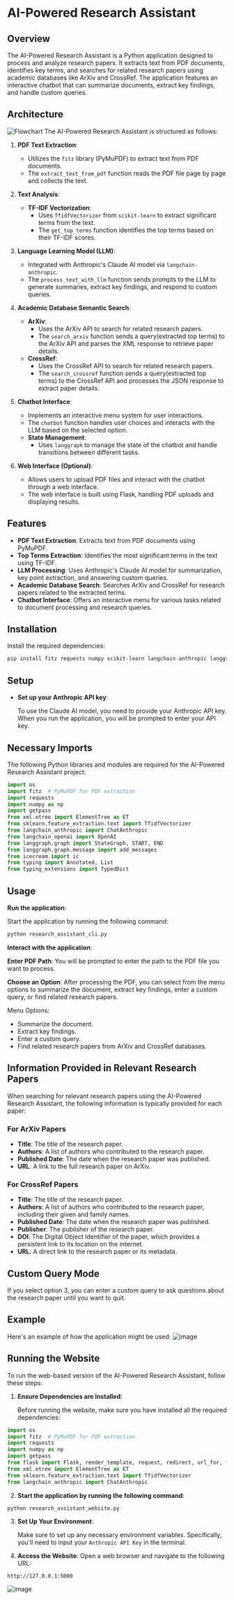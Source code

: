 # AI-Powered Research Assistant

## Overview

The AI-Powered Research Assistant is a Python application designed to process and analyze research papers. It extracts text from PDF documents, identifies key terms, and searches for related research papers using academic databases like ArXiv and CrossRef. The application features an interactive chatbot that can summarize documents, extract key findings, and handle custom queries.

## Architecture
![Flowchart](https://github.com/user-attachments/assets/85903cf3-b512-44b3-9404-16bc1a033d0f)
The AI-Powered Research Assistant is structured as follows:

1. **PDF Text Extraction**:
   - Utilizes the `fitz` library (PyMuPDF) to extract text from PDF documents.
   - The `extract_text_from_pdf` function reads the PDF file page by page and collects the text.

2. **Text Analysis**:
   - **TF-IDF Vectorization**:
     - Uses `TfidfVectorizer` from `scikit-learn` to extract significant terms from the text.
     - The `get_top_terms` function identifies the top terms based on their TF-IDF scores.

3. **Language Learning Model (LLM)**:
   - Integrated with Anthropic's Claude AI model via `langchain-anthropic`.
   - The `process_text_with_llm` function sends prompts to the LLM to generate summaries, extract key findings, and respond to custom queries.

4. **Academic Database Semantic Search**:
   - **ArXiv**:
     - Uses the ArXiv API to search for related research papers.
     - The `search_arxiv` function sends a query(extracted top terms) to the ArXiv API and parses the XML response to retrieve paper details.
   - **CrossRef**:
     - Uses the CrossRef API to search for related research papers.
     - The `search_crossref` function sends a query(extracted top terms) to the CrossRef API and processes the JSON response to extract paper details.

5. **Chatbot Interface**:
   - Implements an interactive menu system for user interactions.
   - The `chatbot` function handles user choices and interacts with the LLM based on the selected option.
   - **State Management**:
     - Uses `langgraph` to manage the state of the chatbot and handle transitions between different tasks.

6. **Web Interface (Optional)**:
   - Allows users to upload PDF files and interact with the chatbot through a web interface.
   - The web interface is built using Flask, handling PDF uploads and displaying results.

## Features


- **PDF Text Extraction**: Extracts text from PDF documents using PyMuPDF.
- **Top Terms Extraction**: Identifies the most significant terms in the text using TF-IDF.
- **LLM Processing**: Uses Anthropic's Claude AI model for summarization, key point extraction, and answering custom queries.
- **Academic Database Search**: Searches ArXiv and CrossRef for research papers related to the extracted terms.
- **Chatbot Interface**: Offers an interactive menu for various tasks related to document processing and research queries.
## Installation
Install the required dependencies:

```python 
pip install fitz requests numpy scikit-learn langchain-anthropic langgraph icecream
```

## Setup
- **Set up your Anthropic API key**:

    To use the Claude AI model, you need to provide your Anthropic API key. When you run the application, you will be prompted to enter your API key.
  
## Necessary Imports

The following Python libraries and modules are required for the AI-Powered Research Assistant project:

```python
import os
import fitz  # PyMuPDF for PDF extraction
import requests
import numpy as np
import getpass
from xml.etree import ElementTree as ET
from sklearn.feature_extraction.text import TfidfVectorizer
from langchain_anthropic import ChatAnthropic
from langchain_openai import OpenAI
from langgraph.graph import StateGraph, START, END
from langgraph.graph.message import add_messages
from icecream import ic
from typing import Annotated, List
from typing_extensions import TypedDict
```

## Usage
**Run the application**:

Start the application by running the following command:

```python
python research_assistant_cli.py
```


**Interact with the application**:

**Enter PDF Path**: You will be prompted to enter the path to the PDF file you want to process.

**Choose an Option**: 
After processing the PDF, you can select from the menu options to summarize the document, extract key findings, enter a custom query, or find related research papers.

Menu Options:
- Summarize the document.
- Extract key findings.
- Enter a custom query.
- Find related research papers from ArXiv and CrossRef databases.
  
## Information Provided in Relevant Research Papers

When searching for relevant research papers using the AI-Powered Research Assistant, the following information is typically provided for each paper:

### For ArXiv Papers

- **Title**: The title of the research paper.
- **Authors**: A list of authors who contributed to the research paper.
- **Published Date**: The date when the research paper was published.
- **URL**: A link to the full research paper on ArXiv.

### For CrossRef Papers

- **Title**: The title of the research paper.
- **Authors**: A list of authors who contributed to the research paper, including their given and family names.
- **Published Date**: The date when the research paper was published.
- **Publisher**: The publisher of the research paper.
- **DOI**: The Digital Object Identifier of the paper, which provides a persistent link to its location on the internet.
- **URL**: A direct link to the research paper or its metadata.

## Custom Query Mode

If you select option 3, you can enter a custom query to ask questions about the research paper until you want to quit.

## Example
Here's an example of how the application might be used:
![image](https://github.com/user-attachments/assets/f4588785-5ef4-4651-bcf2-101fbba9f747)

## Running the Website

To run the web-based version of the AI-Powered Research Assistant, follow these steps:

1. **Ensure Dependencies are Installed**:

   Before running the website, make sure you have installed all the required dependencies:
```python
import os
import fitz  # PyMuPDF for PDF extraction
import requests
import numpy as np
import getpass
from flask import Flask, render_template, request, redirect, url_for, flash
from xml.etree import ElementTree as ET
from sklearn.feature_extraction.text import TfidfVectorizer
from langchain_anthropic import ChatAnthropic
```

2. **Start the application by running the following command**:
```python
python research_assistant_website.py
```

3. **Set Up Your Environment**:
   
   Make sure to set up any necessary environment variables. Specifically, you'll need to input your `Anthropic API Key` in the terminal.

4. **Access the Website**:
   Open a web browser and navigate to the following URL:

```http://127.0.0.1:5000```

![image](https://github.com/user-attachments/assets/3badfae1-75dd-49d0-b3ca-9e370641bab1)

